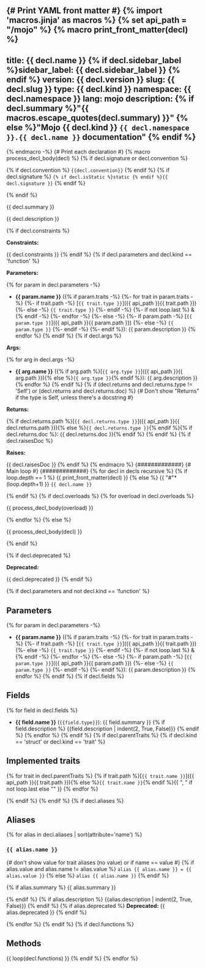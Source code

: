 <!-- markdownlint-disable -->
{# Print YAML front matter #}
{% import 'macros.jinja' as macros %}
{% set api_path = "/mojo" %}
{% macro print_front_matter(decl) %}
---
title: {{ decl.name }}
{% if decl.sidebar_label %}sidebar_label: {{ decl.sidebar_label }}
{% endif %}
version: {{ decl.version }}
slug: {{ decl.slug }}
type: {{ decl.kind }}
namespace: {{ decl.namespace }}
lang: mojo
description: {% if decl.summary
  %}"{{ macros.escape_quotes(decl.summary) }}"
  {% else %}"Mojo {{ decl.kind }} `{{ decl.namespace }}.{{ decl.name }}` documentation"
  {% endif %}
---

<section class='mojo-docs'>

{% endmacro -%}
{# Print each declaration #}
{% macro process_decl_body(decl) %}
{% if decl.signature or decl.convention %}
<div class="mojo-function-sig">

{% if decl.convention %}
`{{decl.convention}}`
{% endif %}
{% if decl.signature %}
`{% if decl.isStatic %}static {% endif %}{{ decl.signature }}`
{% endif %}

</div>
{% endif %}

{{ decl.summary }}

{{ decl.description }}

{% if decl.constraints %}

**Constraints:**

{{ decl.constraints }}
{% endif %}
{% if decl.parameters and decl.kind == 'function' %}

**Parameters:**

{% for param in decl.parameters -%}
*   ​<b>{{ param.name }}</b> ({% if param.traits -%}
        {%- for trait in param.traits -%}
            {%- if trait.path -%}
                [`{{ trait.type }}`]({{ api_path }}{{ trait.path }})
            {%- else -%}
                `{{ trait.type }}`
            {%- endif -%}
            {%- if not loop.last %} & {% endif -%}
        {%- endfor -%}
    {%- else -%}
        {%- if param.path -%}
            [`{{ param.type }}`]({{ api_path }}{{ param.path }})
        {%- else -%}
            `{{ param.type }}`
        {%- endif -%}
    {%- endif %}): {{ param.description }}
{% endfor %}
{% endif %}
{% if decl.args %}

**Args:**

{% for arg in decl.args -%}
*   ​<b>{{ arg.name }}</b> ({% if arg.path
        %}[`{{ arg.type }}`]({{ api_path }}{{ arg.path }}){% else
        %}`{{ arg.type }}`{% endif %}): {{ arg.description }}
{% endfor %}
{% endif %}
{% if (decl.returns and decl.returns.type != 'Self') or (decl.returns and decl.returns.doc) %}
{# Don't show "Returns" if the type is Self, unless there's a docstring #}

**Returns:**

{% if decl.returns.path
  %}[`{{ decl.returns.type }}`]({{ api_path }}{{ decl.returns.path }}){% else
  %}`{{ decl.returns.type }}`{% endif %}{% if decl.returns.doc
    %}: {{ decl.returns.doc }}{% endif %}
{% endif %}
{% if decl.raisesDoc %}

**Raises:**

{{ decl.raisesDoc }}
{% endif %}
{% endmacro %}
{#############}
{# Main loop #}
{#############}
{% for decl in decls recursive %}
{% if loop.depth == 1 %}
{{ print_front_matter(decl) }}
{% else %}
{{ "#"*(loop.depth+1) }} `{{ decl.name }}`

{% endif %}
{% if decl.overloads %}
{% for overload in decl.overloads %}
<div class='mojo-function-detail'>

{{ process_decl_body(overload) }}

</div>

{% endfor %}
{% else %}

{{ process_decl_body(decl) }}

{% endif %}

{% if decl.deprecated %}

**Deprecated:**

{{ decl.deprecated }}
{% endif %}

{% if decl.parameters and not decl.kind == 'function' %}

## Parameters

{% for param in decl.parameters -%}
*   ​<b>{{ param.name }}</b> ({% if param.traits -%}
        {%- for trait in param.traits -%}
            {%- if trait.path -%}
                [`{{ trait.type }}`]({{ api_path }}{{ trait.path }})
            {%- else -%}
                `{{ trait.type }}`
            {%- endif -%}
            {%- if not loop.last %} & {% endif -%}
        {%- endfor -%}
    {%- else -%}
        {%- if param.path -%}
            [`{{ param.type }}`]({{ api_path }}{{ param.path }})
        {%- else -%}
            `{{ param.type }}`
        {%- endif -%}
    {%- endif %}): {{ param.description }}
{% endfor %}
{% endif %}
{% if decl.fields %}

## Fields

{% for field in decl.fields %}
* ​<b>{{ field.name }}</b> (`{{field.type}}`): {{ field.summary }}
{% if field.description %}
{{field.description | indent(2, True, False)}}
{% endif %}
{% endfor %}
{% endif %}
{% if decl.parentTraits %}
{% if decl.kind == 'struct' or decl.kind == 'trait' %}

## Implemented traits

{% for trait in decl.parentTraits %}
{% if trait.path %}[`{{ trait.name }}`]({{ api_path }}{{ trait.path }}){% else %}`{{ trait.name }}`{% endif %}{{ ", " if not loop.last else "" }}
{% endfor %}

{% endif %}
{% endif %}
{% if decl.aliases %}

## Aliases

{% for alias in decl.aliases | sort(attribute='name') %}

###  `{{ alias.name }}`

<div class='mojo-alias-detail'>
<div class="mojo-alias-sig">

{# don't show value for trait aliases (no value) or if name == value #}
{% if alias.value and alias.name != alias.value %}
`alias {{ alias.name }} = {{ alias.value }}`
{% else %}
`alias {{ alias.name }}`
{% endif %}

</div>

{% if alias.summary %}
{{ alias.summary }}

{% endif %}
{% if alias.description %}
{{alias.description | indent(2, True, False)}}
{% endif %}
{% if alias.deprecated %}
**Deprecated:** {{ alias.deprecated }}
{% endif %}

</div>

{% endfor %}
{% endif %}
{% if decl.functions %}

## Methods

{{ loop(decl.functions) }}
{% endif %}
{% endfor %}

</section>
